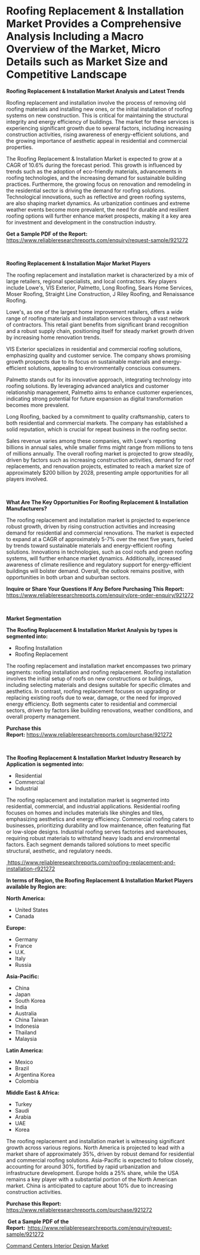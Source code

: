 <p><h1>Roofing Replacement & Installation Market Provides a Comprehensive Analysis Including a Macro Overview of the Market, Micro Details such as Market Size and Competitive Landscape</h1></p><p><strong>Roofing Replacement & Installation Market Analysis and Latest Trends</strong></p>
<p><p>Roofing replacement and installation involve the process of removing old roofing materials and installing new ones, or the initial installation of roofing systems on new construction. This is critical for maintaining the structural integrity and energy efficiency of buildings. The market for these services is experiencing significant growth due to several factors, including increasing construction activities, rising awareness of energy-efficient solutions, and the growing importance of aesthetic appeal in residential and commercial properties.</p><p>The Roofing Replacement & Installation Market is expected to grow at a CAGR of 10.6% during the forecast period. This growth is influenced by trends such as the adoption of eco-friendly materials, advancements in roofing technologies, and the increasing demand for sustainable building practices. Furthermore, the growing focus on renovation and remodeling in the residential sector is driving the demand for roofing solutions. Technological innovations, such as reflective and green roofing systems, are also shaping market dynamics. As urbanization continues and extreme weather events become more prevalent, the need for durable and resilient roofing options will further enhance market prospects, making it a key area for investment and development in the construction industry.</p></p>
<p><strong>Get a Sample PDF of the Report:&nbsp;</strong> <a href="https://www.reliableresearchreports.com/enquiry/request-sample/921272?utm_campaign=2264&utm_medium=2&utm_source=Github&utm_content=ia&utm_term=07032025&utm_id=roofing-replacement-installation">https://www.reliableresearchreports.com/enquiry/request-sample/921272</a></p>
<p>&nbsp;</p>
<p><strong>Roofing Replacement & Installation Major Market Players</strong></p>
<p><p>The roofing replacement and installation market is characterized by a mix of large retailers, regional specialists, and local contractors. Key players include Lowe's, VIS Exterior, Palmetto, Long Roofing, Sears Home Services, Moser Roofing, Straight Line Construction, J Riley Roofing, and Renaissance Roofing. </p><p>Lowe's, as one of the largest home improvement retailers, offers a wide range of roofing materials and installation services through a vast network of contractors. This retail giant benefits from significant brand recognition and a robust supply chain, positioning itself for steady market growth driven by increasing home renovation trends.</p><p>VIS Exterior specializes in residential and commercial roofing solutions, emphasizing quality and customer service. The company shows promising growth prospects due to its focus on sustainable materials and energy-efficient solutions, appealing to environmentally conscious consumers.</p><p>Palmetto stands out for its innovative approach, integrating technology into roofing solutions. By leveraging advanced analytics and customer relationship management, Palmetto aims to enhance customer experiences, indicating strong potential for future expansion as digital transformation becomes more prevalent.</p><p>Long Roofing, backed by a commitment to quality craftsmanship, caters to both residential and commercial markets. The company has established a solid reputation, which is crucial for repeat business in the roofing sector.</p><p>Sales revenue varies among these companies, with Lowe's reporting billions in annual sales, while smaller firms might range from millions to tens of millions annually. The overall roofing market is projected to grow steadily, driven by factors such as increasing construction activities, demand for roof replacements, and renovation projects, estimated to reach a market size of approximately $200 billion by 2028, presenting ample opportunities for all players involved.</p></p>
<p>&nbsp;</p>
<p><strong>What Are The Key Opportunities For Roofing Replacement & Installation Manufacturers?</strong></p>
<p><p>The roofing replacement and installation market is projected to experience robust growth, driven by rising construction activities and increasing demand for residential and commercial renovations. The market is expected to expand at a CAGR of approximately 5-7% over the next five years, fueled by trends toward sustainable materials and energy-efficient roofing solutions. Innovations in technologies, such as cool roofs and green roofing systems, will further enhance market dynamics. Additionally, increased awareness of climate resilience and regulatory support for energy-efficient buildings will bolster demand. Overall, the outlook remains positive, with opportunities in both urban and suburban sectors.</p></p>
<p><strong>Inquire or Share Your Questions If Any Before Purchasing This Report:</strong> <a href="https://www.reliableresearchreports.com/enquiry/pre-order-enquiry/921272?utm_campaign=2264&utm_medium=2&utm_source=Github&utm_content=ia&utm_term=07032025&utm_id=roofing-replacement-installation">https://www.reliableresearchreports.com/enquiry/pre-order-enquiry/921272</a></p>
<p>&nbsp;</p>
<p><strong>Market Segmentation</strong></p>
<p><strong>The Roofing Replacement & Installation Market Analysis by types is segmented into:</strong></p>
<p><ul><li>Roofing Installation</li><li>Roofing Replacement</li></ul></p>
<p><p>The roofing replacement and installation market encompasses two primary segments: roofing installation and roofing replacement. Roofing installation involves the initial setup of roofs on new constructions or buildings, including selecting materials and designs suitable for specific climates and aesthetics. In contrast, roofing replacement focuses on upgrading or replacing existing roofs due to wear, damage, or the need for improved energy efficiency. Both segments cater to residential and commercial sectors, driven by factors like building renovations, weather conditions, and overall property management.</p></p>
<p><strong>Purchase this Report:&nbsp;</strong><a href="https://www.reliableresearchreports.com/purchase/921272?utm_campaign=2264&utm_medium=2&utm_source=Github&utm_content=ia&utm_term=07032025&utm_id=roofing-replacement-installation">https://www.reliableresearchreports.com/purchase/921272</a></p>
<p>&nbsp;</p>
<p><strong>The Roofing Replacement & Installation Market Industry Research by Application is segmented into:</strong></p>
<p><ul><li>Residential</li><li>Commercial</li><li>Industrial</li></ul></p>
<p><p>The roofing replacement and installation market is segmented into residential, commercial, and industrial applications. Residential roofing focuses on homes and includes materials like shingles and tiles, emphasizing aesthetics and energy efficiency. Commercial roofing caters to businesses, prioritizing durability and low maintenance, often featuring flat or low-slope designs. Industrial roofing serves factories and warehouses, requiring robust materials to withstand heavy loads and environmental factors. Each segment demands tailored solutions to meet specific structural, aesthetic, and regulatory needs.</p></p>
<p><a href="https://www.reliableresearchreports.com/roofing-replacement-and-installation-r921272?utm_campaign=2264&utm_medium=2&utm_source=Github&utm_content=ia&utm_term=07032025&utm_id=roofing-replacement-installation">&nbsp;https://www.reliableresearchreports.com/roofing-replacement-and-installation-r921272</a></p>
<p><strong>In terms of Region, the Roofing Replacement & Installation Market Players available by Region are:</strong></p>
<p>
    <p> <strong> North America: </strong>
        <ul>
            <li>United States</li>
            <li>Canada</li>
        </ul>
        </p> 
    <p> <strong> Europe: </strong>
        <ul>
            <li>Germany</li>
            <li>France</li>
            <li>U.K.</li>
            <li>Italy</li>
            <li>Russia</li>
        </ul>
        </p> 
    <p> <strong> Asia-Pacific: </strong>
        <ul>
            <li>China</li>
            <li>Japan</li>
            <li>South Korea</li>
            <li>India</li>
            <li>Australia</li>
            <li>China Taiwan</li>
            <li>Indonesia</li>
            <li>Thailand</li>
            <li>Malaysia</li>
        </ul>
        </p> 
    <p> <strong> Latin America: </strong>
        <ul>
            <li>Mexico</li>
            <li>Brazil</li>
            <li>Argentina Korea</li>
            <li>Colombia</li>
        </ul>
        </p> 
    <p> <strong> Middle East & Africa: </strong>
        <ul>
            <li>Turkey</li>
            <li>Saudi</li>
            <li>Arabia</li>
            <li>UAE</li>
            <li>Korea</li>
        </ul>
    </p>
    </p>
<p><p>The roofing replacement and installation market is witnessing significant growth across various regions. North America is projected to lead with a market share of approximately 35%, driven by robust demand for residential and commercial roofing solutions. Asia-Pacific is expected to follow closely, accounting for around 30%, fortified by rapid urbanization and infrastructure development. Europe holds a 25% share, while the USA remains a key player with a substantial portion of the North American market. China is anticipated to capture about 10% due to increasing construction activities.</p></p>
<p><strong>Purchase this Report: </strong><a href="https://www.reliableresearchreports.com/purchase/921272?utm_campaign=2264&utm_medium=2&utm_source=Github&utm_content=ia&utm_term=07032025&utm_id=roofing-replacement-installation">https://www.reliableresearchreports.com/purchase/921272</a></p>
<p>&nbsp;<strong>Get a Sample PDF of the Report:&nbsp;&nbsp;</strong><a href="https://www.reliableresearchreports.com/enquiry/request-sample/921272?utm_campaign=2264&utm_medium=2&utm_source=Github&utm_content=ia&utm_term=07032025&utm_id=roofing-replacement-installation">https://www.reliableresearchreports.com/enquiry/request-sample/921272</a></p>
<p><strong></strong></p>
<p><p><a href="https://github.com/GenaGaines34/Market-Research-Report-List-1/blob/main/command-centers-interior-design-market.md?utm_campaign=2264&utm_medium=2&utm_source=Github&utm_content=ia&utm_term=07032025&utm_id=roofing-replacement-installation">Command Centers Interior Design Market</a></p></p>